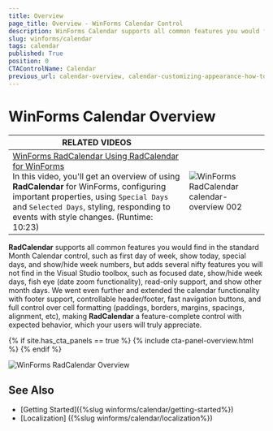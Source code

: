 ```yaml
---
title: Overview
page_title: Overview - WinForms Calendar Control
description: WinForms Calendar supports all common features you would find in the standard Month Calendar control.
slug: winforms/calendar
tags: calendar
published: True
position: 0
CTAControlName: Calendar
previous_url: calendar-overview, calendar-customizing-appearance-how-to-hiding-weekends, calendar-customizing-behavior-customizing-dates
---
```


# WinForms Calendar Overview

| RELATED VIDEOS |  |
| ------ | ------ |
|[WinForms RadCalendar Using RadCalendar for WinForms](http://tv.telerik.com/watch/winforms/radcalendar/using-radcalendar-for-winforms)<br>In this video, you'll get an overview of using __RadCalendar__ for WinForms, configuring important properties, using `Special Days` and `Selected Days`, styling, responding to events with style changes. (Runtime: 10:23)|![WinForms RadCalendar calendar-overview 002](images/calendar-overview002.png)|

__RadCalendar__ supports all common features you would find in the standard Month Calendar control, such as first day of week, show today, special days, and show/hide week numbers, but adds several nifty features you will not find in the Visual Studio toolbox, such as focused date, show/hide week days, fish eye (date zoom functionality), read-only support, and show other month days. We went even further and extended the calendar functionality with footer support, controllable header/footer, fast navigation buttons, and full control over cell formatting (paddings, borders, margins, spacings, alignment, etc), making __RadCalendar__ a feature-complete control with expected behavior, which your users will truly appreciate.

{% if site.has_cta_panels == true %}
{% include cta-panel-overview.html %}
{% endif %}

![WinForms RadCalendar Overview](images/calendar-overview001.png)

## See Also

* [Getting Started]({%slug winforms/calendar/getting-started%})
* [Localization] ({%slug winforms/calendar/localization%})
